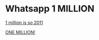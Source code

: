 # Whatsapp 1 MILLION

[1 million is so 2011](https://blog.whatsapp.com/1-million-is-so-2011)

[ONE MILLION!](https://blog.whatsapp.com/on-e-millio-n)